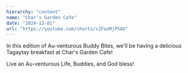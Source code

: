 ```yaml
---
hierarchy: "content"
name: "Char's Garden Cafe"
date: "2024-12-01"
url: "https://youtube.com/shorts/s2FoxMjP5AU"
---
```


In this edition of Au-venturous Buddy Bites, we'll be having a delicious Tagaytay breakfast at Char's Garden Cafe!

Live an Au-venturous Life, Buddies, and God bless!